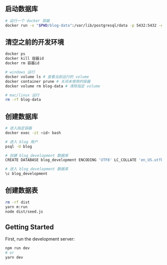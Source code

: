 ## 启动数据库

```sh
# 运行一个 docker 容器
docker run -v "$PWD/blog-data":/var/lib/postgresql/data -p 5432:5432 -e POSTGRES_USER=blog -e POSTGRES_HOST_AUTH_METHOD=trust -d postgres:12.2
```

## 清空之前的开发环境

```sh
docker ps
docker kill 容器id
docker rm 容器id

# windows 运行
docker volume ls # 查看当前运行的 volume
docker container prune # 关闭未使用的容器
docker volume rm blog-data # 清除指定 volume

# mac/linux 运行
rm -rf blog-data
```

## 创建数据库

```sh
# 进入指定容器
docker exec -it <id> bash

# 进入 blog 用户
psql -U blog

# 创建 blog_development 数据库
CREATE DATABASE blog_development ENCODING 'UTF8' LC_COLLATE 'en_US.utf8' LC_CTYPE 'en_US.utf8';

# 进入 blog_development 数据库
\c blog_development
```

## 创建数据表

```sh
rm -rf dist
yarn m:run
node dist/seed.js
```


## Getting Started

First, run the development server:

```bash
npm run dev
# or
yarn dev
```
